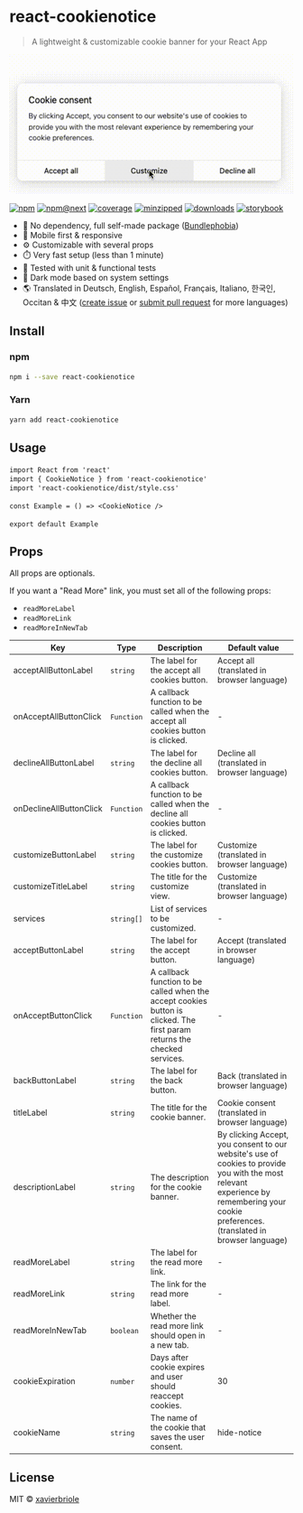 # react-cookienotice

> A lightweight & customizable cookie banner for your React App

![Preview Light](screenshots/demo.gif)

[![npm](https://badgen.net/npm/v/react-cookienotice)](https://www.npmjs.com/package/react-cookienotice)
[![npm@next](https://badgen.net/npm/v/react-cookienotice/next)](https://www.npmjs.com/package/react-cookienotice)
[![coverage](https://badgen.net/codecov/c/github/xavierbriole/react-cookienotice)](https://codecov.io/gh/xavierbriole/react-cookienotice)
[![minzipped](https://badgen.net/bundlephobia/minzip/react-cookienotice)](https://bundlephobia.com/package/react-cookienotice)
[![downloads](https://badgen.net/npm/dw/react-cookienotice)](http://npm-stats.org/#/react-cookienotice)
[![storybook](https://cdn.jsdelivr.net/gh/storybookjs/brand@main/badge/badge-storybook.svg)](https://react-cookienotice.vercel.app)

- 🍃 No dependency, full self-made package ([Bundlephobia](https://bundlephobia.com/package/react-cookienotice))
- 📱 Mobile first & responsive
- ⚙️ Customizable with several props
- ⏱️ Very fast setup (less than 1 minute)
- 🧪 Tested with unit & functional tests
- 🌙 Dark mode based on system settings
- 🌎 Translated in Deutsch, English, Español, Français, Italiano, 한국인, Occitan & 中文 ([create issue](https://github.com/xavierbriole/react-cookienotice/issues/new) or [submit pull request](https://github.com/xavierbriole/react-cookienotice/compare) for more languages)

## Install

### npm

```bash
npm i --save react-cookienotice
```

### Yarn

```bash
yarn add react-cookienotice
```

## Usage

```tsx
import React from 'react'
import { CookieNotice } from 'react-cookienotice'
import 'react-cookienotice/dist/style.css'

const Example = () => <CookieNotice />

export default Example
```

## Props

All props are optionals.

If you want a "Read More" link, you must set all of the following props:

- `readMoreLabel`
- `readMoreLink`
- `readMoreInNewTab`

| Key                     | Type       | Description                                                                                                               | Default value                                                                                                                                                                             |
| ----------------------- | ---------- | ------------------------------------------------------------------------------------------------------------------------- | ----------------------------------------------------------------------------------------------------------------------------------------------------------------------------------------- |
| acceptAllButtonLabel    | `string`   | The label for the accept all cookies button.                                                                              | Accept all (translated in browser language)                                                                                                                                               |
| onAcceptAllButtonClick  | `Function` | A callback function to be called when the accept all cookies button is clicked.                                           | -                                                                                                                                                                                         |
| declineAllButtonLabel   | `string`   | The label for the decline all cookies button.                                                                             | Decline all (translated in browser language)                                                                                                                                              |
| onDeclineAllButtonClick | `Function` | A callback function to be called when the decline all cookies button is clicked.                                          | -                                                                                                                                                                                         |
| customizeButtonLabel    | `string`   | The label for the customize cookies button.                                                                               | Customize (translated in browser language)                                                                                                                                                |
| customizeTitleLabel     | `string`   | The title for the customize view.                                                                                         | Customize (translated in browser language)                                                                                                                                                |
| services                | `string[]` | List of services to be customized.                                                                                        | -                                                                                                                                                                                         |
| acceptButtonLabel       | `string`   | The label for the accept button.                                                                                          | Accept (translated in browser language)                                                                                                                                                   |
| onAcceptButtonClick     | `Function` | A callback function to be called when the accept cookies button is clicked. The first param returns the checked services. | -                                                                                                                                                                                         |
| backButtonLabel         | `string`   | The label for the back button.                                                                                            | Back (translated in browser language)                                                                                                                                                     |
| titleLabel              | `string`   | The title for the cookie banner.                                                                                          | Cookie consent (translated in browser language)                                                                                                                                           |
| descriptionLabel        | `string`   | The description for the cookie banner.                                                                                    | By clicking Accept, you consent to our website's use of cookies to provide you with the most relevant experience by remembering your cookie preferences. (translated in browser language) |
| readMoreLabel           | `string`   | The label for the read more link.                                                                                         | -                                                                                                                                                                                         |
| readMoreLink            | `string`   | The link for the read more label.                                                                                         | -                                                                                                                                                                                         |
| readMoreInNewTab        | `boolean`  | Whether the read more link should open in a new tab.                                                                      | -                                                                                                                                                                                         |
| cookieExpiration        | `number`   | Days after cookie expires and user should reaccept cookies.                                                               | 30                                                                                                                                                                                        |
| cookieName              | `string`   | The name of the cookie that saves the user consent.                                                                       | hide-notice                                                                                                                                                                               |

## License

MIT © [xavierbriole](https://github.com/xavierbriole)
